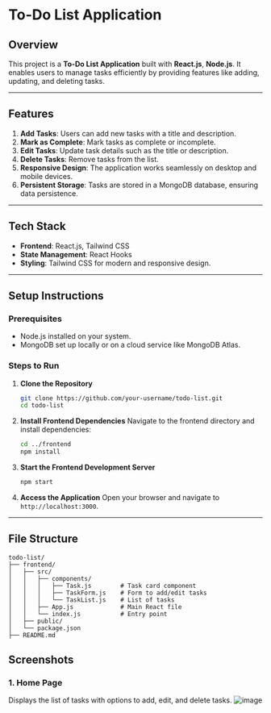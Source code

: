 
# To-Do List Application

## Overview

This project is a **To-Do List Application** built with **React.js**, **Node.js**. It enables users to manage tasks efficiently by providing features like adding, updating, and deleting tasks.

---

## Features

1. **Add Tasks**: Users can add new tasks with a title and description.
2. **Mark as Complete**: Mark tasks as complete or incomplete.
3. **Edit Tasks**: Update task details such as the title or description.
4. **Delete Tasks**: Remove tasks from the list.
5. **Responsive Design**: The application works seamlessly on desktop and mobile devices.
6. **Persistent Storage**: Tasks are stored in a MongoDB database, ensuring data persistence.

---

## Tech Stack

- **Frontend**: React.js, Tailwind CSS
- **State Management**: React Hooks
- **Styling**: Tailwind CSS for modern and responsive design.

---

## Setup Instructions

### Prerequisites

- Node.js installed on your system.
- MongoDB set up locally or on a cloud service like MongoDB Atlas.

### Steps to Run

1. **Clone the Repository**
   ```bash
   git clone https://github.com/your-username/todo-list.git
   cd todo-list
   ```


2. **Install Frontend Dependencies**
   Navigate to the frontend directory and install dependencies:
   ```bash
   cd ../frontend
   npm install
   ```

3. **Start the Frontend Development Server**
   ```bash
   npm start
   ```

4. **Access the Application**
   Open your browser and navigate to `http://localhost:3000`.

---

## File Structure

```
todo-list/
├── frontend/
│   ├── src/
│   │   ├── components/
│   │   │   ├── Task.js        # Task card component
│   │   │   ├── TaskForm.js    # Form to add/edit tasks
│   │   │   └── TaskList.js    # List of tasks
│   │   ├── App.js             # Main React file
│   │   └── index.js           # Entry point
│   ├── public/
│   └── package.json
├── README.md
```



## Screenshots

### 1. Home Page
Displays the list of tasks with options to add, edit, and delete tasks.
![image](https://github.com/user-attachments/assets/a67c6b70-a740-420e-aed9-518432a63e50)



